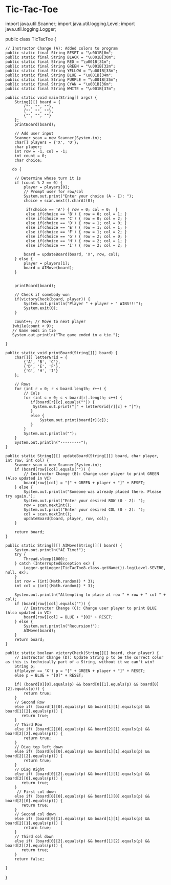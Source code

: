# Tic-Tac-Toe
import java.util.Scanner;
import java.util.logging.Level;
import java.util.logging.Logger;

public class TicTacToe {
    
    // Instructor Change (A): Added colors to program
    public static final String RESET = "\u001B[0m";
    public static final String BLACK = "\u001B[30m";
    public static final String RED = "\u001B[31m";
    public static final String GREEN = "\u001B[32m";
    public static final String YELLOW = "\u001B[33m";
    public static final String BLUE = "\u001B[34m";
    public static final String PURPLE = "\u001B[35m";
    public static final String CYAN = "\u001B[36m";
    public static final String WHITE = "\u001B[37m";

    public static void main(String[] args) {
        String[][] board = {
            {"", "", ""},
            {"", "", ""},
            {"", "", ""}
        };
        printBoard(board);
        
        // Add user input
        Scanner scan = new Scanner(System.in);
        char[] players = {'X', 'O'};
        char player;
        int row = -1, col = -1;
        int count = 0;
        char choice;
        
       do {
        
        // Determine whose turn it is
        if (count % 2 == 0) {
            player = players[0];
            // Prompt user for row/col
            System.out.print("Enter your choice (A - I): ");
            choice = scan.next().charAt(0);
            
             if(choice == 'A') { row = 0; col = 0;  }
             else if(choice == 'B') { row = 0; col = 1; }
             else if(choice == 'C') { row = 0; col = 2; }
             else if(choice == 'D') { row = 1; col = 0; }
             else if(choice == 'E') { row = 1; col = 1; }
             else if(choice == 'F') { row = 1; col = 2; }
             else if(choice == 'G') { row = 2; col = 0; }
             else if(choice == 'H') { row = 2; col = 1; }
             else if(choice == 'I') { row = 2; col = 2; }
            
            board = updateBoard(board, 'X', row, col);
        } else {
            player = players[1];
            board = AIMove(board);
        }
         
        
        printBoard(board);
        
        // Check if somebody won
        if(victoryCheck(board, player)) {
            System.out.println("Player " + player + " WINS!!!");
            System.exit(0);
        }
        
        count++; // Move to next player
       }while(count < 9);
       // Game ends in tie
       System.out.println("The game ended in a tie.");
        
    }
    
    public static void printBoard(String[][] board) {
        char[][] letterGrid = {
            {'A', 'B', 'C'},
            {'D', 'E', 'F'},
            {'G', 'H', 'I'}
        };
        
        // Rows
        for (int r = 0; r < board.length; r++) {
            // Cols
            for (int c = 0; c < board[r].length; c++) {
               if(board[r][c].equals("")) {
                System.out.print("[" + letterGrid[r][c] + "]");
               }
               else {
                   System.out.print(board[r][c]);
               }
            }
            System.out.println("");
        }
        System.out.println("---------");
    }
    
    public static String[][] updateBoard(String[][] board, char player, int row, int col) {
        Scanner scan = new Scanner(System.in);
        if (board[row][col].equals("")) {
            // Instructor Change (B): Change user player to print GREEN (Also updated in VC)
            board[row][col] = "[" + GREEN + player + "]" + RESET;
        } else {
            System.out.println("Someone was already placed there. Please try again.");
            System.out.print("Enter your desired ROW (0 - 2): ");
            row = scan.nextInt();
            System.out.print("Enter your desired COL (0 - 2): ");
            col = scan.nextInt();
            updateBoard(board, player, row, col);
        }
        
        return board;
    }
    
    public static String[][] AIMove(String[][] board) {
        System.out.println("AI Time!");
        try {
            Thread.sleep(1000);
        } catch (InterruptedException ex) {
            Logger.getLogger(TicTacToe8.class.getName()).log(Level.SEVERE, null, ex);
        }
        int row = (int)(Math.random() * 3);
        int col = (int)(Math.random() * 3);
        
        System.out.println("Attempting to place at row " + row + " col " + col);
        if (board[row][col].equals("")) {
            // Instructor Change (C): Change user player to print BLUE (Also updated in VC)
            board[row][col] = BLUE + "[O]" + RESET;
        } else {
            System.out.println("Recursion!");
            AIMove(board);
        }
        return board;
    }
    
    public static boolean victoryCheck(String[][] board, char player) {
        // Instructor Change (D): Update String p to be the correct color as this is technically part of a String, without it we can't win! 
        String p;
        if(player == 'X') p = "[" + GREEN + player + "]" + RESET;
        else p = BLUE + "[O]" + RESET;
       
        if( (board[0][0].equals(p) && board[0][1].equals(p) && board[0][2].equals(p))) {
            return true;
        } 
        // Second Row
        else if( (board[1][0].equals(p) && board[1][1].equals(p) && board[1][2].equals(p))) {
           return true;
        }
        // Third Row
        else if( (board[2][0].equals(p) && board[2][1].equals(p) && board[2][2].equals(p))) {
            return true;
        }
        // Diag top left down
        else if( (board[0][0].equals(p) && board[1][1].equals(p) && board[2][2].equals(p))) {
            return true;
        }
        // Diag Right
        else if( (board[0][2].equals(p) && board[1][1].equals(p) && board[2][0].equals(p))) {
           return true;
        }
         // First col down
        else if( (board[0][0].equals(p) && board[1][0].equals(p) && board[2][0].equals(p))) {
           return true;
        }
        // Second col down
        else if( (board[0][1].equals(p) && board[1][1].equals(p) && board[2][1].equals(p))) {
            return true;
        }
        // Third col down
        else if( (board[0][2].equals(p) && board[1][2].equals(p) && board[2][2].equals(p))) {
           return true;
        }
        return false;
        
    }
    
}
